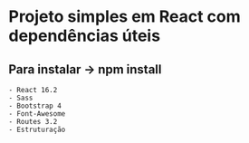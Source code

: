 # Projeto simples em React com dependências úteis

## Para instalar -> npm install
    
    - React 16.2
    - Sass
    - Bootstrap 4
    - Font-Awesome
    - Routes 3.2
    - Estruturação
